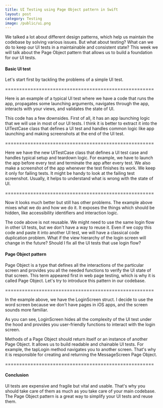 ```yaml
---
title: UI Testing using Page Object pattern in Swift
layout: post
category: Testing
image: /public/ui.png
---
```


We talked a lot about different design patterns, which help us maintain the codebase by solving various issues. But what about testing? What can we do to keep our UI tests in a maintainable and consistent state? This week we will talk about the Page Object pattern that allows us to build a foundation for our UI tests.

#### Basic UI test
Let's start first by tackling the problems of a simple UI test.

=====================================================

Here is an example of a typical UI test where we have a code that runs the app, propagates some launching arguments, navigates through the app, interacts with your views, and validates the state of UI.

This code has a few downsides. First of all, it has an app launching logic that we will use in most of our UI tests. I think it is better to extract it into the UITestCase class that defines a UI test and handles common logic like app launching and making screenshots at the end of the UI test.

=====================================================

Here we have the new UITestCase class that defines a UI test case and handles typical setup and teardown logic. For example, we have to launch the app before every test and terminate the app after every test. We also make a screenshot of the app whenever the test finishes its work. We keep it only for failing tests. It might be handy to look at the failing test screenshot. Usually, it helps to understand what is wrong with the state of UI.

=====================================================

Now it looks much better but still has other problems. The example above mixes what we do and how we do it. It exposes the things which should be hidden, like accessibility identifiers and interaction logic.

The code above is not reusable. We might need to use the same login flow in other UI tests, but we don't have a way to reuse it. Even if we copy this code and paste it into another UI test, we will have a classical code duplication problem. What if the view hierarchy of the login screen will change in the future? Should I fix all the UI tests that use login flow?

#### Page Object pattern
Page Object is a type that defines all the interactions of the particular screen and provides you all the needed functions to verify the UI state of that screen. This term appeared first in web page testing, which is why it is called Page Object. Let's try to introduce this pattern in our codebase.

=====================================================

In the example above, we have the LoginScreen struct. I decide to use the word screen because we don't have pages in iOS apps, and the screen sounds more familiar.

As you can see, LoginScreen hides all the complexity of the UI test under the hood and provides you user-friendly functions to interact with the login screen.

Methods of a Page Object should return itself or an instance of another Page Object. It allows us to build readable and chainable UI tests. For example, the tapLogin method navigates you to another screen. That's why it is responsible for creating and returning the MessageScreen Page Object.

=====================================================

#### Conclusion
UI tests are expensive and fragile but vital and usable. That's why you should take care of them as much as you take care of your main codebase. The Page Object pattern is a great way to simplify your UI tests and reuse them.